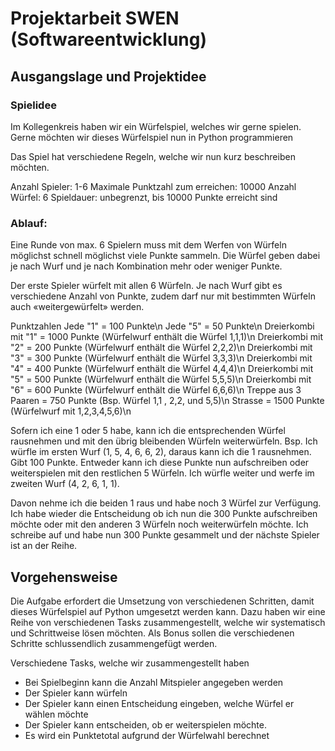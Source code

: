 # Projektarbeit SWEN (Softwareentwicklung)

## Ausgangslage und Projektidee

### Spielidee 

Im Kollegenkreis haben wir ein Würfelspiel, welches wir gerne spielen. Gerne möchten wir dieses Würfelspiel nun in Python programmieren

Das Spiel hat verschiedene Regeln, welche wir nun kurz beschreiben möchten.

Anzahl Spieler: 1-6
Maximale Punktzahl zum erreichen: 10000
Anzahl Würfel: 6
Spieldauer: unbegrenzt, bis 10000 Punkte erreicht sind

### Ablauf:

Eine Runde von max. 6 Spielern muss mit dem Werfen von Würfeln möglichst schnell möglichst viele Punkte sammeln. Die Würfel geben dabei je nach Wurf und je nach Kombination mehr oder weniger Punkte.

Der erste Spieler würfelt mit allen 6 Würfeln. Je nach Wurf gibt es verschiedene Anzahl von Punkte, zudem darf nur mit bestimmten Würfeln auch «weitergewürfelt» werden.

Punktzahlen
Jede "1" = 100 Punkte\n
Jede "5" = 50 Punkte\n
Dreierkombi mit "1" = 1000 Punkte   (Würfelwurf enthält die Würfel 1,1,1)\n
Dreierkombi mit "2" = 200 Punkte    (Würfelwurf enthält die Würfel 2,2,2)\n
Dreierkombi mit "3" = 300 Punkte    (Würfelwurf enthält die Würfel 3,3,3)\n
Dreierkombi mit "4" = 400 Punkte    (Würfelwurf enthält die Würfel 4,4,4)\n
Dreierkombi mit "5" = 500 Punkte    (Würfelwurf enthält die Würfel 5,5,5)\n
Dreierkombi mit "6" = 600 Punkte    (Würfelwurf enthält die Würfel 6,6,6)\n
Treppe aus 3 Paaren = 750 Punkte    (Bsp. Würfel 1,1 , 2,2, und 5,5)\n
Strasse             = 1500 Punkte   (Würfelwurf mit 1,2,3,4,5,6)\n


Sofern ich eine 1 oder 5 habe, kann ich die entsprechenden Würfel rausnehmen und mit den übrig bleibenden Würfeln weiterwürfeln. Bsp. Ich würfle im ersten Wurf (1, 5, 4, 6, 6, 2), daraus kann ich die 1 rausnehmen. Gibt 100 Punkte. Entweder kann ich diese Punkte nun aufschreiben oder weiterspielen mit den restlichen 5 Würfeln. Ich würfle weiter und werfe im zweiten Wurf (4, 2, 6, 1, 1). 

Davon nehme ich die beiden 1 raus und habe noch 3 Würfel zur Verfügung. Ich habe wieder die Entscheidung ob ich nun die 300 Punkte aufschreiben möchte oder mit den anderen 3 Würfeln noch weiterwürfeln möchte. Ich schreibe auf und habe nun 300 Punkte gesammelt und der nächste Spieler ist an der Reihe.



## Vorgehensweise

Die Aufgabe erfordert die Umsetzung von verschiedenen Schritten, damit dieses Würfelspiel auf Python umgesetzt werden kann. Dazu haben wir eine Reihe von verschiedenen Tasks zusammengestellt, welche wir systematisch und Schrittweise lösen möchten. Als Bonus sollen die verschiedenen Schritte schlussendlich zusammengefügt werden.

Verschiedene Tasks, welche wir zusammengestellt haben
- Bei Spielbeginn kann die Anzahl Mitspieler angegeben werden
- Der Spieler kann würfeln
- Der Spieler  kann einen Entscheidung eingeben, welche Würfel er wählen möchte
- Der Spieler kann entscheiden, ob er weiterspielen möchte.
- Es wird ein Punktetotal aufgrund der Würfelwahl berechnet
